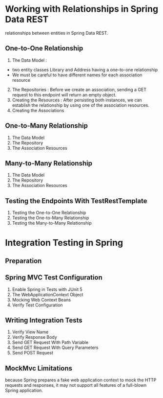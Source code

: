# Working with Relationships in Spring Data REST

relationships between entities in Spring Data REST.


## One-to-One Relationship

1. The Data Model :

*  two entity classes Library and Address having a one-to-one relationship
*  We must be careful to have different names for each association resource

2. The Repositories : Before we create an association, sending a GET request to this endpoint will return an empty object.
3. Creating the Resources : After persisting both instances, we can establish the relationship by using one of the association resources.
4. Creating the Associations


## One-to-Many Relationship

1. The Data Model
2. The Repository
3. The Association Resources

## Many-to-Many Relationship

1. The Data Model
2. The Repository
3. The Association Resources


## Testing the Endpoints With TestRestTemplate

1. Testing the One-to-One Relationship
2. Testing the One-to-Many Relationship
3. Testing the Many-to-Many Relationship


# Integration Testing in Spring

## Preparation

## Spring MVC Test Configuration

1. Enable Spring in Tests with JUnit 5
2. The WebApplicationContext Object
3. Mocking Web Context Beans
4. Verify Test Configuration

## Writing Integration Tests

1. Verify View Name
2. Verify Response Body
3. Send GET Request With Path Variable
4. Send GET Request With Query Parameters
5. Send POST Request

## MockMvc Limitations

 because Spring prepares a fake web application context to mock the HTTP requests and responses, it may not support all features of a full-blown Spring application.
